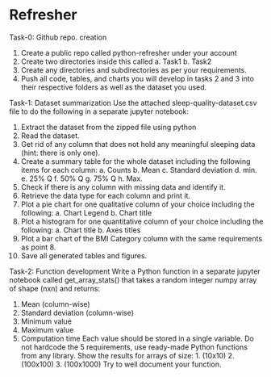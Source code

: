 # Refresher
Task-0: Github repo. creation
1. Create a public repo called python-refresher under your account
2. Create two directories inside this called
a. Task1
b. Task2
3. Create any directories and subdirectories as per your requirements.
4. Push all code, tables, and charts you will develop in tasks 2 and 3 into their respective
folders as well as the dataset you used.

Task-1: Dataset summarization
Use the attached sleep-quality-dataset.csv file to do the following in a separate jupyter notebook:
1. Extract the dataset from the zipped file using python
2. Read the dataset.
3. Get rid of any column that does not hold any meaningful sleeping data (hint: there is only
one).
4. Create a summary table for the whole dataset including the following items for each
column:
a. Counts
b. Mean
c. Standard deviation
d. min.
e. 25% Q
f. 50% Q
g. 75% Q
h. Max.
5. Check if there is any column with missing data and identify it.
6. Retrieve the data type for each column and print it.
7. Plot a pie chart for one qualitative column of your choice including the following:
a. Chart Legend
b. Chart title
8. Plot a histogram for one quantitative column of your choice including the following:
a. Chart title
b. Axes titles
9. Plot a bar chart of the BMI Category column with the same requirements as point 8.
10. Save all generated tables and figures.


Task-2: Function development
Write a Python function in a separate jupyter notebook called get_array_stats() that takes a
random integer numpy array of shape (nxn) and returns:
1. Mean (column-wise)
2. Standard deviation (column-wise)
3. Minimum value
4. Maximum value
5. Computation time
Each value should be stored in a single variable. Do not hardcode the 5 requirements, use
ready-made Python functions from any library. Show the results for arrays of size: 1. (10x10) 2. (100x100) 3. (100x1000)
Try to well document your function.